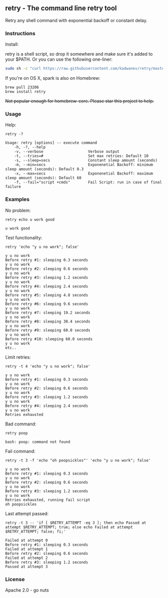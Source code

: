 retry - The command line retry tool
------------------------------------------

Retry any shell command with exponential backoff or constant delay.

### Instructions

Install:

retry is a shell script, so drop it somewhere and make sure it's added to your $PATH. Or you can use the following one-liner:

```sh
sudo sh -c "curl https://raw.githubusercontent.com/kadwanev/retry/master/retry -o /usr/local/bin/retry && chmod +x /usr/local/bin/retry"
```

If you're on OS X, spark is also on Homebrew:

```
brew pull 23206
brew install retry
```
~~Not popular enough for homebrew-core. Please star this project to help.~~

### Usage

Help:

`retry -?`

    Usage: retry [options] -- execute command
        -h, -?, --help
        -v, --verbose                    Verbose output
        -t, --tries=#                    Set max retries: Default 10
        -s, --sleep=secs                 Constant sleep amount (seconds)
        -m, --min=secs                   Exponenetial Backoff: minimum sleep amount (seconds): Default 0.3
        -x, --max=secs                   Exponenetial Backoff: maximum sleep amount (seconds): Default 60
        -f, --fail="script +cmds"        Fail Script: run in case of final failure
    
### Examples

No problem:

`retry echo u work good`

    u work good

Test functionality:

`retry 'echo "y u no work"; false'`

    y u no work
    Before retry #1: sleeping 0.3 seconds
    y u no work
    Before retry #2: sleeping 0.6 seconds
    y u no work
    Before retry #3: sleeping 1.2 seconds
    y u no work
    Before retry #4: sleeping 2.4 seconds
    y u no work
    Before retry #5: sleeping 4.8 seconds
    y u no work
    Before retry #6: sleeping 9.6 seconds
    y u no work
    Before retry #7: sleeping 19.2 seconds
    y u no work
    Before retry #8: sleeping 38.4 seconds
    y u no work
    Before retry #9: sleeping 60.0 seconds
    y u no work
    Before retry #10: sleeping 60.0 seconds
    y u no work
    etc..

Limit retries:

`retry -t 4 'echo "y u no work"; false'`

    y u no work
    Before retry #1: sleeping 0.3 seconds
    y u no work
    Before retry #2: sleeping 0.6 seconds
    y u no work
    Before retry #3: sleeping 1.2 seconds
    y u no work
    Before retry #4: sleeping 2.4 seconds
    y u no work
    Retries exhausted

Bad command:

`retry poop`

    bash: poop: command not found

Fail command:

`retry -t 3 -f 'echo "oh poopsickles"' 'echo "y u no work"; false'`

    y u no work
    Before retry #1: sleeping 0.3 seconds
    y u no work
    Before retry #2: sleeping 0.6 seconds
    y u no work
    Before retry #3: sleeping 1.2 seconds
    y u no work
    Retries exhausted, running fail script
    oh poopsickles

Last attempt passed:

`retry -t 3 -- 'if [ $RETRY_ATTEMPT -eq 3 ]; then echo Passed at attempt $RETRY_ATTEMPT; true; else echo Failed at attempt $RETRY_ATTEMPT; false; fi;'`

    Failed at attempt 0
    Before retry #1: sleeping 0.3 seconds
    Failed at attempt 1
    Before retry #2: sleeping 0.6 seconds
    Failed at attempt 2
    Before retry #3: sleeping 1.2 seconds
    Passed at attempt 3

### License

Apache 2.0 - go nuts
